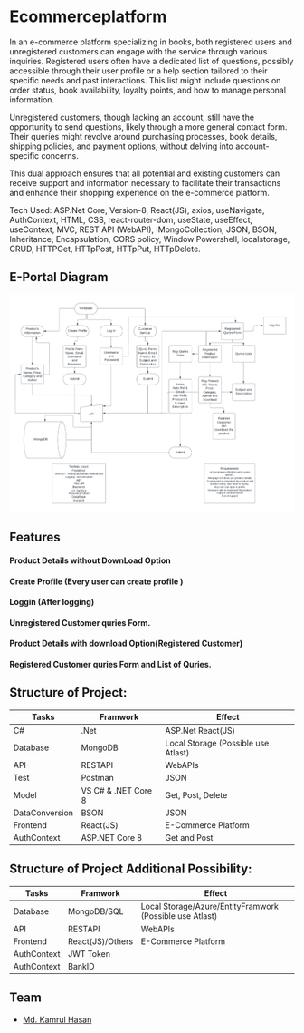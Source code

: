 # Ecommerceplatform

In an e-commerce platform specializing in books, both registered users and unregistered customers can engage with the service through various inquiries. Registered users often have a dedicated list of questions, possibly accessible through their user profile or a help section tailored to their specific needs and past interactions. This list might include questions on order status, book availability, loyalty points, and how to manage personal information.

Unregistered customers, though lacking an account, still have the opportunity to send questions, likely through a more general contact form. Their queries might revolve around purchasing processes, book details, shipping policies, and payment options, without delving into account-specific concerns. 

This dual approach ensures that all potential and existing customers can receive support and information necessary to facilitate their transactions and enhance their shopping experience on the e-commerce platform.

Tech Used: ASP.Net Core, Version-8, React(JS), axios, useNavigate, AuthContext, HTML, CSS, react-router-dom, useState, useEffect, useContext, MVC, REST API (WebAPI), IMongoCollection, JSON, BSON, Inheritance, Encapsulation, CORS policy, Window Powershell, localstorage, CRUD, HTTPGet, HTTpPost, HTTpPut, HTTpDelete.

## E-Portal Diagram
<img src="https://github.com/chasmkhasan/ecommerceplatform/blob/67bb5c611808ac9af4ee4178150eba1ae114b815/WebPage%20Model.pdf ">

## Features
#### Product Details without DownLoad Option
#### Create Profile (Every user can create profile )
#### Loggin (After logging)
#### Unregistered Customer quries Form.
#### Product Details with download Option(Registered Customer)
#### Registered Customer quries Form and List of Quries.

## Structure of Project:
|   Tasks     |   Framwork    |  Effect  |
|-----|--------|-------|
|C# |  .Net   | ASP.Net React(JS)
|Database | MongoDB | Local Storage (Possible use Atlast)
|API | RESTAPI | WebAPIs
|Test | Postman | JSON
|Model | VS C# & .NET Core 8   | Get, Post, Delete
|DataConversion |  BSON   |  JSON
|Frontend |  React(JS)   |  E-Commerce Platform
|AuthContext | ASP.NET Core 8  | Get and Post

## Structure of Project Additional Possibility:
|   Tasks     |   Framwork    |  Effect  |
|-----|--------|-------|
|Database | MongoDB/SQL | Local Storage/Azure/EntityFramwork (Possible use Atlast)
|API | RESTAPI | WebAPIs
|Frontend |  React(JS)/Others   |  E-Commerce Platform
|AuthContext | JWT Token  | 
|AuthContext | BankID  | 

## Team
- [Md. Kamrul Hasan](https://github.com/chasmkhasan)
